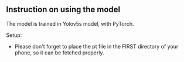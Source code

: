 ## Instruction on using the model

The model is trained in Yolov5s model, with PyTorch.


Setup:
- Please don't forget to place the pt file in the FIRST directory of your phone, so it can be fetched properly.